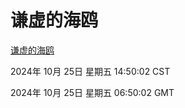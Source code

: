 # 谦虚的海鸥
[谦虚的海鸥](http://219.139.199.238:56308/qxdho/course/base/hotlink/index.php)

2024年 10月 25日 星期五 14:50:02 CST

2024年 10月 25日 星期五 06:50:02 GMT

